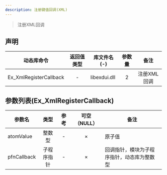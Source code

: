 ```yaml
---
description: 注册键值回调(XML)
---
```


>  注册XML回调

## 声明

|动态库命令   |   返回值类型   |   库文件名(-)   |   参数量   | 备注 |
|:--:|:--:|----|:--:|:--:|
|Ex_XmlRegisterCallback   |   -   |   libexdui.dll   |   2   |   注册XML回调|



## 参数列表(Ex_XmlRegisterCallback)

| 参数名      |    类型    | 参考 | 可空（NULL） | 备注                                       |
| ----------- | :--------: | :--: | :----------: | ------------------------------------------ |
| atomValue   |   整数型   |  -   |      ×       | 原子值                                     |
| pfnCallback | 子程序指针 |  -   |      ×       | 回调指针，模块为子程序指针，动态库为整数型 |



